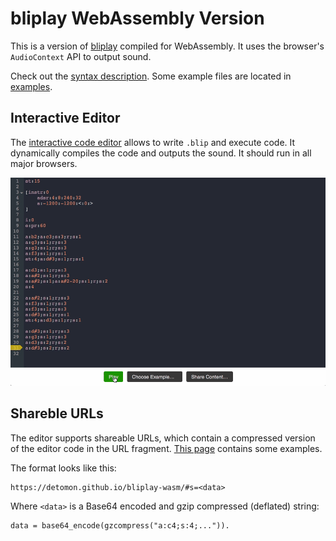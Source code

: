# bliplay WebAssembly Version

This is a version of [bliplay](https://github.com/detomon/bliplay) compiled for WebAssembly. It uses the browser's `AudioContext` API to output sound.

Check out the [syntax description](https://github.com/detomon/bliplay/blob/master/SYNTAX.md). Some example files are located in [examples](https://github.com/detomon/bliplay/tree/master/examples).

## Interactive Editor

The [interactive code editor](https://detomon.github.io/bliplay-wasm/) allows to write `.blip` and execute code. It dynamically compiles the code and outputs the sound. It should run in all major browsers.

![bliplay editor](assets/img/editor.gif)

## Shareble URLs

The editor supports shareable URLs, which contain a compressed version of the editor code in the URL fragment. [This page](https://detomon.github.io/bliplay-wasm/links.html) contains some examples.

The format looks like this:

```
https://detomon.github.io/bliplay-wasm/#s=<data>
```

Where `<data>` is a Base64 encoded and gzip compressed (deflated) string:

```
data = base64_encode(gzcompress("a:c4;s:4;...")).
```
